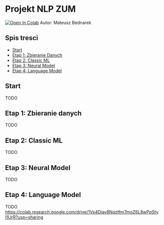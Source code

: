 # Projekt NLP ZUM
<a href="https://colab.research.google.com/drive/1Vs4Diav8Nqztfm7moZ6L8wPpStyI1UrR?usp=sharing" target="_parent"><img src="https://colab.research.google.com/assets/colab-badge.svg" alt="Open In Colab"/></a>
Autor: Mateusz Bednarek

## Spis tresci
- [Start](#start)
- [Etap 1: Zbieranie Danych](#etap-1-zbieranie-danych)
- [Etap 2: Classic ML](#etap-2-classic-ml)
- [Etap 3: Neural Model](#etap-3-neural-model)
- [Etap 4: Language Model](#etap-4-language-model)

## Start
TODO
## Etap 1: Zbieranie danych
TODO
## Etap 2: Classic ML
TODO
## Etap 3: Neural Model
TODO
## Etap 4: Language Model
TODO
https://colab.research.google.com/drive/1Vs4Diav8Nqztfm7moZ6L8wPpStyI1UrR?usp=sharing
